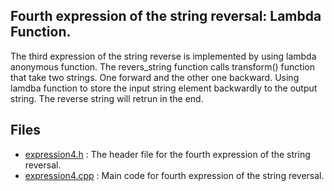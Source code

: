 ## Fourth expression of the string reversal: Lambda Function.

The third expression of the string reverse is implemented by using lambda anonymous function. The revers_string function calls transform() function that take two strings. One forward and the other one backward. Using lamdba function to store the input string element backwardly to the output string. The reverse string will retrun in the end. 


## Files
* [expression4.h](./expression4.h) : The header file for the fourth expression of the string reversal. 
* [expression4.cpp](./expression4.cpp) : Main code for fourth expression of the string reversal. 
